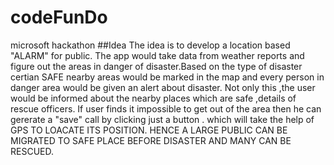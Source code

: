 # codeFunDo
microsoft hackathon
##Idea
The idea is to develop a location based "ALARM" for public.
The app would take data from weather reports and figure out the areas in danger of disaster.Based on the type of disaster certian SAFE nearby areas would be marked in the map and every person in danger area would be given an alert about disaster.
Not only this ,the user would be informed about the nearby places which are safe ,details of rescue officers.
If user finds it impossible to get out of the area then he can gererate a "save" call by clicking just a button .
which will take the help of GPS TO LOACATE ITS POSITION.
HENCE A LARGE PUBLIC CAN BE MIGRATED TO SAFE PLACE BEFORE DISASTER AND MANY CAN BE RESCUED. 
